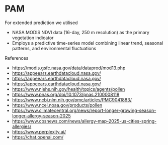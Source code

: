 # PAM

For extended prediction we utilised
- NASA MODIS NDVI data (16-day, 250 m resolution) as the primary vegetation indicator
- Employs a predictive time-series model combining linear trend, seasonal patterns, and environmental fluctuations


References
- https://modis.gsfc.nasa.gov/data/dataprod/mod13.php
- https://appeears.earthdatacloud.nasa.gov/
- https://appeears.earthdatacloud.nasa.gov/
- https://appeears.earthdatacloud.nasa.gov/
- https://www.niehs.nih.gov/health/topics/agents/pollen
- https://www.pnas.org/doi/10.1073/pnas.2100008118
- https://www.ncbi.nlm.nih.gov/pmc/articles/PMC9041883/
- https://www.ncei.noaa.gov/products/pollen
- https://www.climatecentral.org/news/report-longer-growing-season-longer-allergy-season-2025
- https://www.cbsnews.com/news/allergy-map-2025-us-cities-spring-allergies/
- https://www.perplexity.ai/
- https://chat.openai.com/



